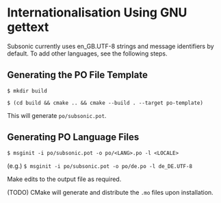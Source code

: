 # Internationalisation Using GNU gettext

Subsonic currently uses en_GB.UTF-8 strings and message identifiers by default. To add other languages, see the following steps.

## Generating the PO File Template

`$ mkdir build`

`$ (cd build && cmake .. && cmake --build . --target po-template)`

This will generate `po/subsonic.pot`.

## Generating PO Language Files

`$ msginit -i po/subsonic.pot -o po/<LANG>.po -l <LOCALE>`

(e.g.) `$ msginit -i po/subsonic.pot -o po/de.po -l de_DE.UTF-8`

Make edits to the output file as required.

(TODO) CMake will generate and distribute the `.mo` files upon installation.
